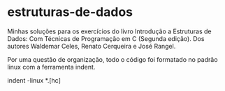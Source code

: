 # estruturas-de-dados
Minhas soluções para os exercícios do livro Introdução a Estruturas de Dados: Com Técnicas de Programação em C (Segunda edição).
Dos autores Waldemar Celes, Renato Cerqueira e José Rangel.

Por uma questão de organização, todo o código foi formatado no padrão linux com a ferramenta indent.

indent -linux *.[hc]
